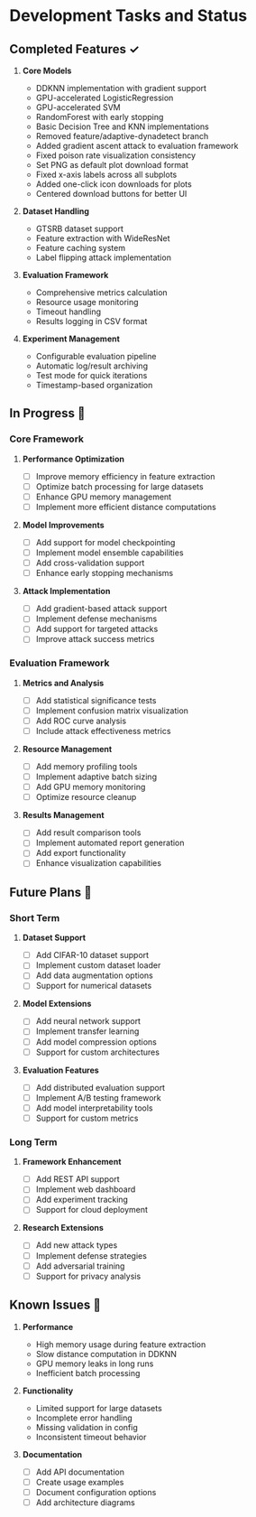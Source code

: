 # Development Tasks and Status

## Completed Features ✓

1. **Core Models**

   - DDKNN implementation with gradient support
   - GPU-accelerated LogisticRegression
   - GPU-accelerated SVM
   - RandomForest with early stopping
   - Basic Decision Tree and KNN implementations
   - Removed feature/adaptive-dynadetect branch
   - Added gradient ascent attack to evaluation framework
   - Fixed poison rate visualization consistency
   - Set PNG as default plot download format
   - Fixed x-axis labels across all subplots
   - Added one-click icon downloads for plots
   - Centered download buttons for better UI

2. **Dataset Handling**

   - GTSRB dataset support
   - Feature extraction with WideResNet
   - Feature caching system
   - Label flipping attack implementation

3. **Evaluation Framework**

   - Comprehensive metrics calculation
   - Resource usage monitoring
   - Timeout handling
   - Results logging in CSV format

4. **Experiment Management**
   - Configurable evaluation pipeline
   - Automatic log/result archiving
   - Test mode for quick iterations
   - Timestamp-based organization

## In Progress 🔄

### Core Framework

1. **Performance Optimization**

   - [ ] Improve memory efficiency in feature extraction
   - [ ] Optimize batch processing for large datasets
   - [ ] Enhance GPU memory management
   - [ ] Implement more efficient distance computations

2. **Model Improvements**

   - [ ] Add support for model checkpointing
   - [ ] Implement model ensemble capabilities
   - [ ] Add cross-validation support
   - [ ] Enhance early stopping mechanisms

3. **Attack Implementation**
   - [ ] Add gradient-based attack support
   - [ ] Implement defense mechanisms
   - [ ] Add support for targeted attacks
   - [ ] Improve attack success metrics

### Evaluation Framework

1. **Metrics and Analysis**

   - [ ] Add statistical significance tests
   - [ ] Implement confusion matrix visualization
   - [ ] Add ROC curve analysis
   - [ ] Include attack effectiveness metrics

2. **Resource Management**

   - [ ] Add memory profiling tools
   - [ ] Implement adaptive batch sizing
   - [ ] Add GPU memory monitoring
   - [ ] Optimize resource cleanup

3. **Results Management**
   - [ ] Add result comparison tools
   - [ ] Implement automated report generation
   - [ ] Add export functionality
   - [ ] Enhance visualization capabilities

## Future Plans 🎯

### Short Term

1. **Dataset Support**

   - [ ] Add CIFAR-10 dataset support
   - [ ] Implement custom dataset loader
   - [ ] Add data augmentation options
   - [ ] Support for numerical datasets

2. **Model Extensions**

   - [ ] Add neural network support
   - [ ] Implement transfer learning
   - [ ] Add model compression options
   - [ ] Support for custom architectures

3. **Evaluation Features**
   - [ ] Add distributed evaluation support
   - [ ] Implement A/B testing framework
   - [ ] Add model interpretability tools
   - [ ] Support for custom metrics

### Long Term

1. **Framework Enhancement**

   - [ ] Add REST API support
   - [ ] Implement web dashboard
   - [ ] Add experiment tracking
   - [ ] Support for cloud deployment

2. **Research Extensions**
   - [ ] Add new attack types
   - [ ] Implement defense strategies
   - [ ] Add adversarial training
   - [ ] Support for privacy analysis

## Known Issues 🐛

1. **Performance**

   - High memory usage during feature extraction
   - Slow distance computation in DDKNN
   - GPU memory leaks in long runs
   - Inefficient batch processing

2. **Functionality**

   - Limited support for large datasets
   - Incomplete error handling
   - Missing validation in config
   - Inconsistent timeout behavior

3. **Documentation**
   - [ ] Add API documentation
   - [ ] Create usage examples
   - [ ] Document configuration options
   - [ ] Add architecture diagrams
